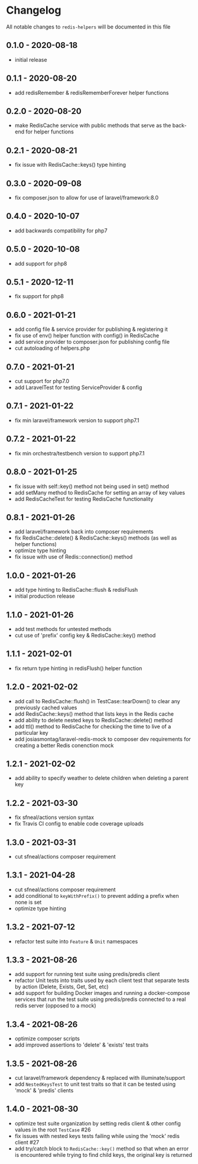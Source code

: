 # Changelog

All notable changes to `redis-helpers` will be documented in this file

## 0.1.0 - 2020-08-18
- initial release


## 0.1.1 - 2020-08-20
- add redisRemember & redisRememberForever helper functions


## 0.2.0 - 2020-08-20
- make RedisCache service with public methods that serve as the back-end for helper functions


## 0.2.1 - 2020-08-21
- fix issue with RedisCache::keys() type hinting


## 0.3.0 - 2020-09-08
- fix composer.json to allow for use of laravel/framework:8.0


## 0.4.0 - 2020-10-07
- add backwards compatibility for php7


## 0.5.0 - 2020-10-08
- add support for php8


## 0.5.1 - 2020-12-11
- fix support for php8


## 0.6.0 - 2021-01-21
- add config file & service provider for publishing & registering it
- fix use of env() helper function with config() in RedisCache
- add service provider to composer.json for publishing config file
- cut autoloading of helpers.php


## 0.7.0 - 2021-01-21
- cut support for php7.0
- add LaravelTest for testing ServiceProvider & config


## 0.7.1 - 2021-01-22
- fix min laravel/framework version to support php7.1


## 0.7.2 - 2021-01-22
- fix min orchestra/testbench version to support php7.1


## 0.8.0 - 2021-01-25
- fix issue with self::key() method not being used in set() method
- add setMany method to RedisCache for setting an array of key values
- add RedisCacheTest for testing RedisCache functionality


## 0.8.1 - 2021-01-26
- add laravel/framework back into composer requirements
- fix RedisCache::delete() & RedisCache::keys() methods (as well as helper functions)
- optimize type hinting
- fix issue with use of Redis::connection() method


## 1.0.0 - 2021-01-26
- add type hinting to RedisCache::flush & redisFlush
- initial production release


## 1.1.0 - 2021-01-26
- add test methods for untested methods
- cut use of 'prefix' config key & RedisCache::key() method


## 1.1.1 - 2021-02-01
- fix return type hinting in redisFlush() helper function


## 1.2.0 - 2021-02-02
- add call to RedisCache::flush() in TestCase::tearDown() to clear any previously cached values 
- add RedisCache::keys() method that lists keys in the Redis cache
- add ability to delete nested keys to RedisCache::delete() method
- add ttl() method to RedisCache for checking the time to live of a particular key
- add josiasmontag/laravel-redis-mock to composer dev requirements for creating a better Redis conenction mock


## 1.2.1 - 2021-02-02
- add ability to specify weather to delete children when deleting a parent key


## 1.2.2 - 2021-03-30
- fix sfneal/actions version syntax
- fix Travis CI config to enable code coverage uploads


## 1.3.0 - 2021-03-31
- cut sfneal/actions composer requirement


## 1.3.1 - 2021-04-28
- cut sfneal/actions composer requirement
- add conditional to `keyWithPrefix()` to prevent adding a prefix when none is set
- optimize type hinting


## 1.3.2 - 2021-07-12
- refactor test suite into `Feature` & `Unit` namespaces


## 1.3.3 - 2021-08-26
- add support for running test suite using predis/predis client
- refactor Unit tests into traits used by each client test that separate tests by action (Delete, Exists, Get, Set, etc)
- add support for building Docker images and running a docker-compose services that run the test suite using predis/predis connected to a real redis server (opposed to a mock)


## 1.3.4 - 2021-08-26
- optimize composer scripts
- add improved assertions to 'delete' & 'exists' test traits


## 1.3.5 - 2021-08-26
- cut laravel/framework dependency & replaced with illuminate/support
- add `NestedKeysTest` to unit test traits so that it can be tested using 'mock' & 'predis' clients


## 1.4.0 - 2021-08-30
- optimize test suite organization by setting redis client & other config values in the root `TestCase` #26
- fix issues with nested keys tests failing while using the 'mock' redis client #27
- add try/catch block to `RedisCache::key()` method so that when an error is encountered while trying to find child keys, the original key is returned 
